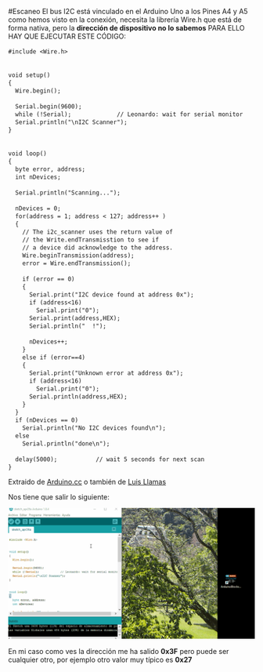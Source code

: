 #Escaneo
El bus I2C está vinculado en el Arduino Uno a los Pines A4 y A5 como hemos visto en la conexión, necesita la librería Wire.h que está de forma nativa, pero la **dirección de dispositivo no lo sabemos** PARA ELLO HAY QUE EJECUTAR ESTE CÓDIGO:
```cpp+lineNumbers:true
#include <Wire.h>
 
 
void setup()
{
  Wire.begin();
 
  Serial.begin(9600);
  while (!Serial);             // Leonardo: wait for serial monitor
  Serial.println("\nI2C Scanner");
}
 
 
void loop()
{
  byte error, address;
  int nDevices;
 
  Serial.println("Scanning...");
 
  nDevices = 0;
  for(address = 1; address < 127; address++ )
  {
    // The i2c_scanner uses the return value of
    // the Write.endTransmisstion to see if
    // a device did acknowledge to the address.
    Wire.beginTransmission(address);
    error = Wire.endTransmission();
 
    if (error == 0)
    {
      Serial.print("I2C device found at address 0x");
      if (address<16)
        Serial.print("0");
      Serial.print(address,HEX);
      Serial.println("  !");
 
      nDevices++;
    }
    else if (error==4)
    {
      Serial.print("Unknown error at address 0x");
      if (address<16)
        Serial.print("0");
      Serial.println(address,HEX);
    }    
  }
  if (nDevices == 0)
    Serial.println("No I2C devices found\n");
  else
    Serial.println("done\n");
 
  delay(5000);           // wait 5 seconds for next scan
}
```
Extraido de [Arduino.cc](https://playground.arduino.cc/Main/I2cScanner) o también de [Luis Llamas](https://www.luisllamas.es/arduino-i2c/)

Nos tiene que salir lo siguiente:

![](/assets/escanerI2c.gif)

En mi caso como ves la dirección me ha salido **0x3F** pero puede ser cualquier otro, por ejemplo otro valor muy típico es **0x27**
